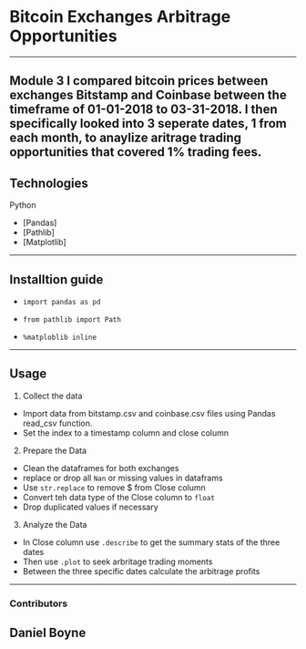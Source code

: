 # **Bitcoin Exchanges Arbitrage Opportunities**
---
Module 3 I compared bitcoin prices between exchanges Bitstamp and Coinbase between the timeframe of 01-01-2018 to 
03-31-2018. I then specifically looked into 3 seperate dates, 1 from each month, to anaylize aritrage trading opportunities
that covered 1% trading fees.
---
## Technologies

Python
- [Pandas]
- [Pathlib]
- [Matplotlib]

---
## Installtion guide
- ```import pandas as pd```

- ```from pathlib import Path```

- ```%matploblib inline```

---
##  Usage
1. Collect the data
 - Import data from bitstamp.csv and coinbase.csv files using Pandas read_csv function. 
 - Set the index to a timestamp column and close column
2. Prepare the Data
 - Clean the dataframes for both exchanges
 - replace or drop all ```Nan``` or missing values in dataframs
 - Use ```str.replace``` to remove $ from Close column
 - Convert teh data type of the Close column to ```float```
 - Drop duplicated values if necessary
3. Analyze the Data
 - In Close column use ```.describe``` to get the summary stats of the three dates
 - Then use ```.plot``` to seek arbritage trading moments
 - Between the three specific dates calculate the arbitrage profits
---
### Contributors
Daniel Boyne
---
